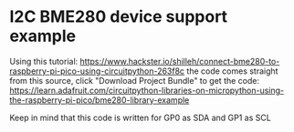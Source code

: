 # I2C BME280 device support example

Using this tutorial: https://www.hackster.io/shilleh/connect-bme280-to-raspberry-pi-pico-using-circuitpython-263f8c
the code comes straight from this source, click "Download Project Bundle" to get the code: https://learn.adafruit.com/circuitpython-libraries-on-micropython-using-the-raspberry-pi-pico/bme280-library-example

Keep in mind that this code is written for GP0 as SDA and GP1 as SCL
